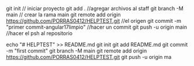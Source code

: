 git init // iniciar proyecto
git add . //agregar archivos al staff
git branch -M main // crear la rama main
git remote add origin https://github.com/PORRAS0412/HELPTEST.git //el origen
git commit -m "primer commit-angular17limpio" //hacer un commit
git push -u origin main //hacer el psh al repositorio


echo "# HELPTEST" >> README.md
git init
git add README.md
git commit -m "first commit"
git branch -M main
git remote add origin https://github.com/PORRAS0412/HELPTEST.git
git push -u origin ma